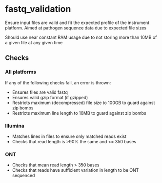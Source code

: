 # fastq_validation
Ensure input files are vaild and fit the expected profile of the instrument platform.
Aimed at pathogen sequence data due to expected file sizes

Should use near constant RAM usage due to not storing more than 10MB of a given file at any given time

## Checks

### All platforms
If any of the following checks fail, an error is thrown:
* Ensures files are valid fastq
* Ensures valid gzip format (if gzipped)
* Restricts maximum (decompressed) file size to 100GB to guard against zip bombs
* Restricts maximum line length to 10MB to guard against zip bombs


### Illumina
* Matches lines in files to ensure only matched reads exist
* Checks that read length is >90% the same and <= 350 bases

### ONT
* Checks that mean read length > 350 bases
* Checks that reads have sufficient variation in length to be ONT sequenced